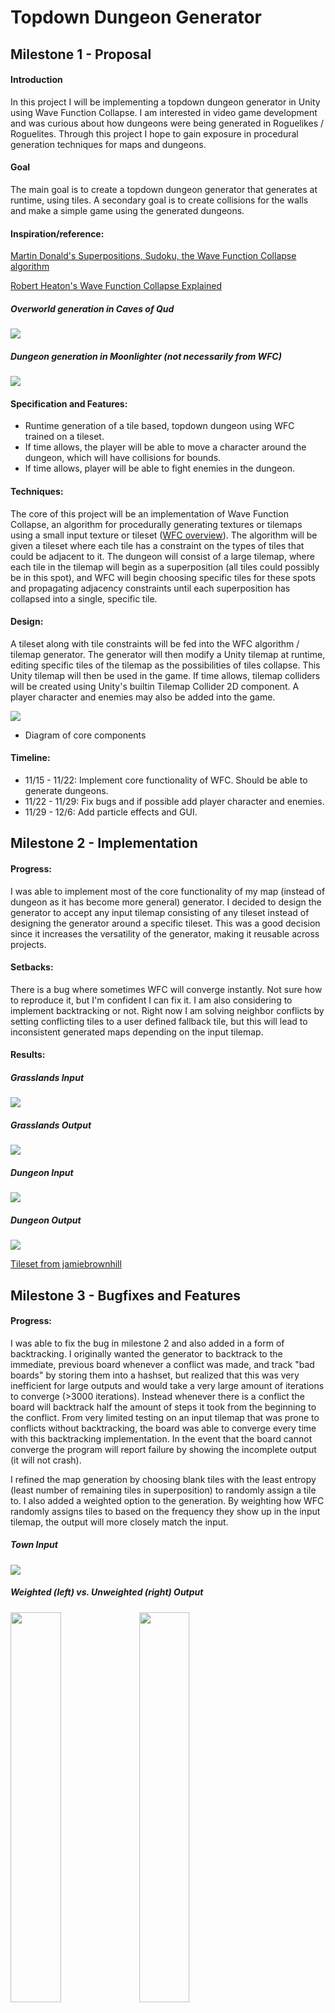 # Topdown Dungeon Generator

## Milestone 1 - Proposal
#### Introduction
In this project I will be implementing a topdown dungeon generator in Unity using Wave Function Collapse. I am interested in video game development and was curious about how dungeons were being generated in Roguelikes / Roguelites. Through this project I hope to gain exposure in procedural generation techniques for maps and dungeons.

#### Goal
The main goal is to create a topdown dungeon generator that generates at runtime, using tiles. A secondary goal is to create collisions for the walls and make a simple game using the generated dungeons.

#### Inspiration/reference:
[Martin Donald's Superpositions, Sudoku, the Wave Function Collapse algorithm](https://www.youtube.com/watch?v=2SuvO4Gi7uY)

[Robert Heaton's Wave Function Collapse Explained](https://robertheaton.com/2018/12/17/wavefunction-collapse-algorithm/)

##### Overworld generation in Caves of Qud
![](/img/cavesOfQudImage.png)

##### Dungeon generation in Moonlighter (not necessarily from WFC)
![](/img/moonlighterImage.jpg)

#### Specification and Features:
* Runtime generation of a tile based, topdown dungeon using WFC trained on a tileset.
* If time allows, the player will be able to move a character around the dungeon, which will have collisions for bounds.
* If time allows, player will be able to fight enemies in the dungeon.

#### Techniques:
The core of this project will be an implementation of Wave Function Collapse, an algorithm for procedurally generating textures or tilemaps using a small input texture or tileset ([WFC overview](https://github.com/mxgmn/WaveFunctionCollapse)). The algorithm will be given a tileset where each tile has a constraint on the types of tiles that could be adjacent to it. The dungeon will consist of a large tilemap, where each tile in the tilemap will begin as a superposition (all tiles could possibly be in this spot), and WFC will begin choosing specific tiles for these spots and propagating adjacency constraints until each superposition has collapsed into a single, specific tile.

#### Design:
A tileset along with tile constraints will be fed into the WFC algorithm / tilemap generator. The generator will then modify a Unity tilemap at runtime, editing specific tiles of the tilemap as the possibilities of tiles collapse. This Unity tilemap will then be used in the game. If time allows, tilemap colliders will be created using Unity's builtin Tilemap Collider 2D component. A player character and enemies may also be added into the game.

![](/img/CIS566FinalProjectDiagram.png)

* Diagram of core components

#### Timeline:
* 11/15 - 11/22: Implement core functionality of WFC. Should be able to generate dungeons.
* 11/22 - 11/29: Fix bugs and if possible add player character and enemies.
* 11/29 - 12/6: Add particle effects and GUI.

## Milestone 2 - Implementation
#### Progress:
I was able to implement most of the core functionality of my map (instead of dungeon as it has become more general) generator. I decided to design the generator to accept any input tilemap consisting of any tileset instead of designing the generator around a specific tileset. This was a good decision since it increases the versatility of the generator, making it reusable across projects.

#### Setbacks:
There is a bug where sometimes WFC will converge instantly. Not sure how to reproduce it, but I'm confident I can fix it. I am also considering to implement backtracking or not. Right now I am solving neighbor conflicts by setting conflicting tiles to a user defined fallback tile, but this will lead to inconsistent generated maps depending on the input tilemap.

#### Results:
##### Grasslands Input
![](/img/GrasslandsInput.png)

##### Grasslands Output
![](/img/GeneratorGrasslands.png)

##### Dungeon Input
![](/img/dungeonInput.png)

##### Dungeon Output
![](/img/GeneratorDungeon.png)

[Tileset from jamiebrownhill](https://jamiebrownhill.itch.io/solaria-demo)

## Milestone 3 - Bugfixes and Features
#### Progress:
I was able to fix the bug in milestone 2 and also added in a form of backtracking. I originally wanted the generator to backtrack to the immediate, previous board whenever a conflict was made, and track "bad boards" by storing them into a hashset, but realized that this was very inefficient for large outputs and would take a very large amount of iterations to converge (>3000 iterations). Instead whenever there is a conflict the board will backtrack half the amount of steps it took from the beginning to the conflict. From very limited testing on an input tilemap that was prone to conflicts without backtracking, the board was able to converge every time with this backtracking implementation. In the event that the board cannot converge the program will report failure by showing the incomplete output (it will not crash).

I refined the map generation by choosing blank tiles with the least entropy (least number of remaining tiles in superposition) to randomly assign a tile to. I also added a weighted option to the generation. By weighting how WFC randomly assigns tiles to based on the frequency they show up in the input tilemap, the output will more closely match the input.

##### Town Input
![](/img/townInput.png)

##### Weighted (left) vs. Unweighted (right) Output
<img src="/img/townOutputWeighted.png" width="40%"/> <img src="/img/townOutputUnweighted.png" width="40%"/>

##### Dungeon Input
![](/img/dungeonInput.png)

##### Dungeon Output (weighted)
![](/img/dungeonOutputWeighted.png)

##### Islands Input
![](/img/islandsInput.png)

##### Islands Output (weighted)
![](/img/islandsOutputWeighted.png)

I also added a UI for the program. Right now the user can see the input and output tilemaps, change the input tilemap to one of three options using a dropdown menu, change whether to use weighted generation or not, and recalculate the board.

##### Program in Action
![](/img/generatorInAction.gif)

Instead of creating a game using my WFC implementation I decided to create a program that allows the user to generate tilemaps. I was more interested in the interactavity of tilemap generation. I plan to allow the user to paint input tilemaps using the three existing tilesets, and if time permits, allow them to constrain the output by painting tiles in the output before generation. Apart from these extra features, I've accomplished what I sought to do.

## Credits
[Dungeon and Islands tilemaps made with tileset from jamiebrownhill](https://jamiebrownhill.itch.io/solaria-demo)
[UI and Town tilemap made with tilesets from KenneyNL](https://kenney.nl/)

#### Helpful References
[Martin Donald's Superpositions, Sudoku, the Wave Function Collapse algorithm](https://www.youtube.com/watch?v=2SuvO4Gi7uY)
[Robert Heaton's Wave Function Collapse Explained](https://robertheaton.com/2018/12/17/wavefunction-collapse-algorithm/)
[WFC Tilemap Implementation Steps from Rémy Devaux](https://trasevol.dog/2017/09/01/di19/)
[WFC Tips and Tricks from BorisTheBrave](https://www.boristhebrave.com/2020/02/08/wave-function-collapse-tips-and-tricks/)
